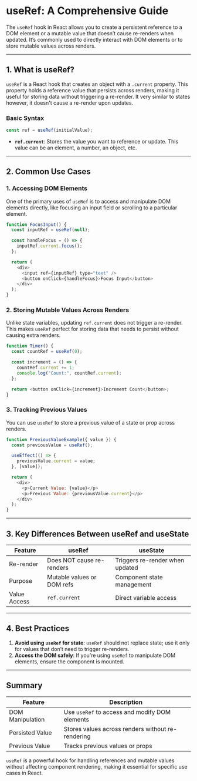 # useRef: A Comprehensive Guide

The `useRef` hook in React allows you to create a persistent reference to a DOM element or a mutable value that doesn’t cause re-renders when updated. It’s commonly used to directly interact with DOM elements or to store mutable values across renders.

---

## 1. What is useRef?

`useRef` is a React hook that creates an object with a `.current` property. This property holds a reference value that persists across renders, making it useful for storing data without triggering a re-render.
It very similar to states however, it doesn't cause a re-render upon updates. 

### Basic Syntax

```javascript
const ref = useRef(initialValue);
```

- **`ref.current`**: Stores the value you want to reference or update. This value can be an element, a number, an object, etc.

---

## 2. Common Use Cases

### 1. Accessing DOM Elements

One of the primary uses of `useRef` is to access and manipulate DOM elements directly, like focusing an input field or scrolling to a particular element.

```javascript
function FocusInput() {
  const inputRef = useRef(null);

  const handleFocus = () => {
    inputRef.current.focus();
  };

  return (
    <div>
      <input ref={inputRef} type="text" />
      <button onClick={handleFocus}>Focus Input</button>
    </div>
  );
}
```

### 2. Storing Mutable Values Across Renders

Unlike state variables, updating `ref.current` does not trigger a re-render. This makes `useRef` perfect for storing data that needs to persist without causing extra renders.

```javascript
function Timer() {
  const countRef = useRef(0);

  const increment = () => {
    countRef.current += 1;
    console.log("Count:", countRef.current);
  };

  return <button onClick={increment}>Increment Count</button>;
}
```

### 3. Tracking Previous Values

You can use `useRef` to store a previous value of a state or prop across renders.

```javascript
function PreviousValueExample({ value }) {
  const previousValue = useRef();

  useEffect(() => {
    previousValue.current = value;
  }, [value]);

  return (
    <div>
      <p>Current Value: {value}</p>
      <p>Previous Value: {previousValue.current}</p>
    </div>
  );
}
```

---

## 3. Key Differences Between useRef and useState

| Feature         | useRef                        | useState                        |
|-----------------|-------------------------------|---------------------------------|
| Re-render       | Does NOT cause re-renders     | Triggers re-render when updated |
| Purpose         | Mutable values or DOM refs    | Component state management      |
| Value Access    | `ref.current`                 | Direct variable access          |

---

## 4. Best Practices

1. **Avoid using `useRef` for state**: `useRef` should not replace state; use it only for values that don’t need to trigger re-renders.
2. **Access the DOM safely**: If you’re using `useRef` to manipulate DOM elements, ensure the component is mounted.

---

## Summary

| Feature              | Description |
|----------------------|-------------|
| DOM Manipulation     | Use `useRef` to access and modify DOM elements |
| Persisted Value      | Stores values across renders without re-rendering |
| Previous Value       | Tracks previous values or props |

`useRef` is a powerful hook for handling references and mutable values without affecting component rendering, making it essential for specific use cases in React.
